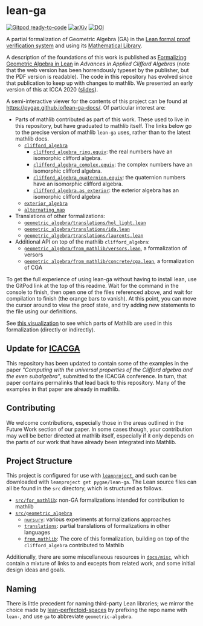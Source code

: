 lean-ga
=======

[![Gitpod ready-to-code](https://img.shields.io/badge/Gitpod-ready--to--code-908a85?logo=gitpod)](https://gitpod.io/#https://github.com/pygae/lean-ga)
[![arXiv](https://img.shields.io/badge/arXiv-2110.03551-b31b1b.svg)](https://arxiv.org/abs/2110.03551)
[![DOI](https://zenodo.org/badge/doi/10.1007/s00006-021-01164-1.svg)](http://dx.doi.org/10.1007/s00006-021-01164-1)

A partial formalization of Geometric Algebra (GA) in the [Lean formal proof verification system](https://github.com/leanprover-community/lean) and using its [Mathematical Library](https://github.com/leanprover-community/mathlib/).

A description of the foundations of this work is published as [Formalizing Geometric Algebra in Lean](https://link.springer.com/article/10.1007/s00006-021-01164-1) in _Advances in Applied Clifford Algebras_ (note that the web version has been horrendously typeset by the publisher, but the PDF version is readable). The code in this repository has evolved since that publication to keep up with changes to mathlib.
We presented an early version of this at ICCA 2020 ([slides](https://pygae.github.io/lean-ga/ICCA2020)).

A semi-interactive viewer for the contents of this project can be found at https://pygae.github.io/lean-ga-docs/.
Of particular interest are:

* Parts of mathlib contributed as part of this work. These used to live in this repository, but have graduated to mathlib itself. The links below go to the precise version of mathlib `lean-ga` uses, rather than to the latest mathlib docs.
  * [`clifford_algebra`](https://pygae.github.io/lean-ga-docs/find/clifford_algebra)
    * [`clifford_algebra_ring.equiv`](https://pygae.github.io/lean-ga-docs/find/clifford_algebra_ring.equiv): the real numbers have an isomorphic clifford algebra.
    * [`clifford_algebra_complex.equiv`](https://pygae.github.io/lean-ga-docs/find/clifford_algebra_complex.equiv): the complex numbers have an isomorphic clifford algebra.
    * [`clifford_algebra_quaternion.equiv`](https://pygae.github.io/lean-ga-docs/find/clifford_algebra_quaternion.equiv): the quaternion numbers have an isomorphic clifford algebra.
    * [`clifford_algebra.as_exterior`](https://pygae.github.io/lean-ga-docs/find/clifford_algebra.as_exterior): the exterior algebra has an isomorphic clifford algebra
  * [`exterior_algebra`](https://pygae.github.io/lean-ga-docs/find/exterior_algebra)
  * [`alternating_map`](https://pygae.github.io/lean-ga-docs/find/alternating_map)
* Translations of other formalizations:
  * [`geometric_algebra/translations/hol_light.lean`](https://pygae.github.io/lean-ga-docs/geometric_algebra/translations/hol_light.html)
  * [`geometric_algebra/translations/ida.lean`](https://pygae.github.io/lean-ga-docs/geometric_algebra/translations/ida.html)
  * [`geometric_algebra/translations/laurents.lean`](https://pygae.github.io/lean-ga-docs/geometric_algebra/translations/laurents.html)
* Additional API on top of the mathlib `clifford_algebra`:
  * [`geometric_algebra/from_mathlib/versors.lean`](https://pygae.github.io/lean-ga-docs/geometric_algebra/from_mathlib/versors.html), a formalization of versors
  * [`geometric_algebra/from_mathlib/concrete/cga.lean`](https://pygae.github.io/lean-ga-docs/geometric_algebra/from_mathlib/concrete/cga.html), a formalization of CGA

To get the full experience of using lean-ga without having to install lean, use the GitPod link at the top of this readme.
Wait for the command in the console to finish, then open one of the files referenced above, and wait for compilation to finish (the orange bars to vanish).
At this point, you can move the cursor around to view the proof state, and try adding new statements to the file using our definitions.

See [this visualization](https://eric-wieser.github.io/mathlib-import-graph/?docs_url=https%3A%2F%2Fpygae.github.io%2Flean-ga-docs%2F) to see which parts of Mathlib are used in this formalization (directly or indirectly).

Update for [ICACGA](https://icacga.org/)
----------------------------------------
This repository has been updated to contain some of the examples in the paper _"Computing with the universal properties of the Clifford algebra and the even subalgebra"_, submitted to the ICACGA conference.
In turn, that paper contains permalinks that lead back to this repository.
Many of the examples in that paper are already in mathlib.

Contributing
------------

We welcome contributions, especially those in the areas outlined in the Future Work section of our paper. In some cases though, your contribution may well be better directed at mathlib itself, especially if it only depends on the parts of our work that have already been integrated into Mathlib.

Project Structure
-----------------

This project is configured for use with [`leanproject`](https://leanprover-community.github.io/leanproject.html), and such can be downloaded with `leanproject get pygae/lean-ga`.
The Lean source files can all be found in the `src` directory, which is structured as follows.

* [`src/for_mathlib`](https://github.com/pygae/lean-ga/tree/master/src/for_mathlib): non-GA formalizations intended for contribution to mathlib
* [`src/geometric_algebra`](https://github.com/pygae/lean-ga/tree/master/src/geometric_algebra)
  * [`nursury`](https://github.com/pygae/lean-ga/tree/master/src/geometric_algebra/nursery): various experiments at formalizations approaches
  * [`translations`](https://github.com/pygae/lean-ga/tree/master/src/geometric_algebra/translations): partial translations of formalizations in other languages
  * [`from_mathlib`](https://github.com/pygae/lean-ga/tree/master/src/geometric_algebra/from_mathlib): The core of this formalization, building on top of the `clifford_algebra` contributed to Mathlib

Additionally, there are some miscellaneous resources in [`docs/misc`](https://github.com/pygae/lean-ga/tree/master/docs/misc), which contain a mixture of links to and excepts from related work, and some initial design ideas and goals.

Naming
------

There is little precedent for naming third-party Lean libraries; we mirror the choice made by [lean-perfectoid-spaces](https://leanprover-community.github.io/lean-perfectoid-spaces/) by prefixing the repo name with `lean-`, and use `ga` to abbreviate `geometric-algebra`.
